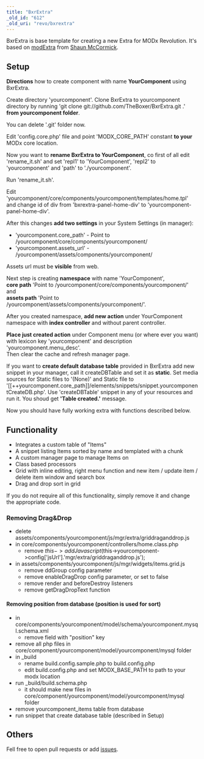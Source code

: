 ```yaml
---
title: "BxrExtra"
_old_id: "612"
_old_uri: "revo/bxrextra"
---
```


BxrExtra is base template for creating a new Extra for MODx Revolution. It's based on [modExtra](https://github.com/splittingred/modExtra) from [Shaun McCormick](https://github.com/splittingred).

Setup
-----

**Directions** how to create component with name **YourComponent** using BxrExtra.

Create directory 'yourcomponent'. Clone BxrExtra to yourcomponent directory by running 'git clone git://github.com/TheBoxer/BxrExtra.git .' **from yourcomponent folder**.

You can delete '.git' folder now.

Edit 'config.core.php' file and point 'MODX\_CORE\_PATH' constant **to your** MODx core location.

Now you want to **rename BxrExtra to YourComponent**, co first of all edit 'rename\_it.sh' and set 'repl1' to 'YourComponent', 'repl2' to 'yourcomponent' and 'path' to './yourcomponent'.

Run 'rename\_it.sh'.

Edit 'yourcomponent/core/components/yourcomponent/templates/home.tpl' and change id of div from 'bxrextra-panel-home-div' to 'yourcomponent-panel-home-div'.

After this changes **add two settings** in your System Settings (in manager):

- 'yourcomponent.core\_path' - Point to /yourcomponent/core/components/yourcomponent/
- 'yourcomponent.assets\_url' - /yourcomponent/assets/components/yourcomponent/

Assets url must be **visible** from web.

Next step is creating **namespace** with name 'YourComponent',   
**core path** 'Point to /yourcomponent/core/components/yourcomponent/' and   
**assets path** 'Point to /yourcomponent/assets/components/yourcomponent/'.

After you created namespace, **add new action** under YourComponent namespace with **index controller** and without parent controller.

**Place just created action** under Component menu (or where ever you want) with lexicon key 'yourcomponent' and description 'yourcomponent.menu\_desc'.   
Then clear the cache and refresh manager page.

If you want to **create default database table** provided in BxrExtra add new snippet in your manager, call it createDBTable and set it as **static**. Set media sources for Static files to '(None)' and Static file to '\[\[++yourcomponent.core\_path\]\]/elements/snippets/snippet.yourcomponentCreateDB.php'. Use 'createDBTable' snippet in any of your resources and run it. You shoud get **'Table created.'** message.

Now you should have fully working extra with functions described below.

Functionality
-------------

- Integrates a custom table of "Items"
- A snippet listing Items sorted by name and templated with a chunk
- A custom manager page to manage Items on
- Class based processors
- Grid with inline editing, right menu function and new item / update item / delete item window and search box
- Drag and drop sort in grid

If you do not require all of this functionality, simply remove it and change the appropriate code.

### Removing Drag&Drop

- delete assets/components/yourcomponent/js/mgr/extra/griddraganddrop.js
- in core/components/yourcomponent/controllers/home.class.php 
  - remove $this->addJavascript($this->yourcomponent->config\['jsUrl'\].'mgr/extra/griddraganddrop.js');
- in assets/components/yourcomponent/js/mgr/widgets/items.grid.js 
  - remove ddGroup config parameter
  - remove enableDragDrop config parameter, or set to false
  - remove render and beforeDestroy listeners
  - remove getDragDropText function

#### Removing position from database (position is used for sort)

- in core/components/yourcomponent/model/schema/yourcomponent.mysql.schema.xml 
  - remove field with "position" key
- remove all php files in core/component/yourcomponent/model/yourcomponent/mysql folder
- in \_build 
  - rename build.config.sample.php to build.config.php
  - edit build.config.php and set MODX\_BASE\_PATH to path to your modx location
- run \_build/build.schema.php 
  - it should make new files in core/component/yourcomponent/model/yourcomponent/mysql folder
- remove yourcomponent\_items table from database
- run snippet that create database table (described in Setup)

Others
------

Fell free to open pull requests or add [issues](https://github.com/TheBoxer/BxrExtra/issues).